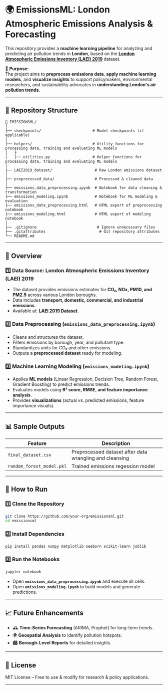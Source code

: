 # 🌍 EmissionsML: London Atmospheric Emissions Analysis & Forecasting

This repository provides a **machine learning pipeline** for analyzing and predicting air pollution trends in **London**, based on the **[London Atmospheric Emissions Inventory (LAEI) 2019](https://data.london.gov.uk/dataset/london-atmospheric-emissions-inventory--laei--2019)** dataset.

🚀 **Purpose:**  
The project aims to **preprocess emissions data**, **apply machine learning models**, and **visualize insights** to support policymakers, environmental researchers, and sustainability advocates in **understanding London's air pollution trends**.

---

## 📂 Repository Structure

```
📁 EMISSIONSML/
│
├── checkpoints/                       # Model checkpoints (if applicable)
│
├── helpers/                           # Utility functions for processing data, training and evaluating ML models 
│   ├                
│   ├── utilities.py                   # Helper functions for processing data, training and evaluating ML models 
│
├── LAEI2019_dataset/                   # Raw London emissions dataset
│
├── preprocessed_data/                  # Processed & cleaned data
│
├── emissions_data_preprocessing.ipynb  # Notebook for data cleaning & transformation
├── emissions_modeling.ipynb            # Notebook for ML modeling & evaluation
├── emissions_data_preprocessing.html   # HTML export of preprocessing notebook
├── emissions_modeling.html             # HTML export of modeling notebook
│
├── .gitignore                           # Ignore unnecessary files
├── .gitattributes                        # Git repository attributes
└── README.md                            
```

---

## 📌 Overview

### 1️⃣ **Data Source: London Atmospheric Emissions Inventory (LAEI) 2019**
- The dataset provides emissions estimates for **CO₂, NOx, PM10, and PM2.5** across various London boroughs.
- Data includes **transport, domestic, commercial, and industrial emissions**.
- Available at: **[LAEI 2019 Dataset](https://data.london.gov.uk/dataset/london-atmospheric-emissions-inventory--laei--2019)**.

### 2️⃣ **Data Preprocessing (`emissions_data_preprocessing.ipynb`)**
- Cleans and structures the dataset.
- Filters emissions by borough, year, and pollutant type.
- Standardizes units for CO₂ and other emissions.
- Outputs a **preprocessed dataset** ready for modeling.

### 3️⃣ **Machine Learning Modeling (`emissions_modeling.ipynb`)**
- Applies **ML models** (Linear Regression, Decision Tree, Random Forest, Gradient Boosting) to predict emissions trends.
- Evaluates models using **R² score, RMSE, and feature importance analysis**.
- Provides **visualizations** (actual vs. predicted emissions, feature importance visuals).

---

## 📊 Sample Outputs

| Feature | Description |
|---------|------------|
| `final_dataset.csv` | Preprocessed dataset after data wrangling and cleansing |
| `random_forest_model.pkl` | Trained emissions regession model |

---

## 🚀 How to Run

### 1️⃣ Clone the Repository
```bash
git clone https://github.com/your-org/emissionsml.git
cd emissionsml
```

### 2️⃣ Install Dependencies
```bash
pip install pandas numpy matplotlib seaborn scikit-learn joblib
```

### 3️⃣ Run the Notebooks
```bash
jupyter notebook
```
- Open **`emissions_data_preprocessing.ipynb`** and execute all cells.
- Open **`emissions_modeling.ipynb`** to build models and generate predictions.

---

## 📈 Future Enhancements

- 🕰 **Time-Series Forecasting** (ARIMA, Prophet) for long-term trends.
- 🌍 **Geospatial Analysis** to identify pollution hotspots.
- 🏙 **Borough-Level Reports** for detailed insights.

---

## 📜 License

MIT License – Free to use & modify for research & policy applications.

---
